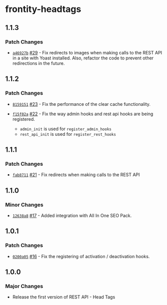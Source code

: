 # frontity-headtags

## 1.1.3

### Patch Changes

- [`a46927b`](https://github.com/frontity/wp-plugins/commit/a46927bbde468157e85fe247b72ad44895ccf50d) [#29](https://github.com/frontity/wp-plugins/pull/29) - Fix redirects to images when making calls to the REST API in a site with Yoast installed. Also, refactor the code to prevent other redirections in the future.

## 1.1.2

### Patch Changes

- [`8159151`](https://github.com/frontity/wp-plugins/commit/81591510a74fc053999e78ea9fd690d50f760bde) [#23](https://github.com/frontity/wp-plugins/pull/23) - Fix the performance of the clear cache functionality.

* [`f15f02a`](https://github.com/frontity/wp-plugins/commit/f15f02a2f0163547ab120b918455df1ff73eb2d7) [#22](https://github.com/frontity/wp-plugins/pull/22) - Fix the way admin hooks and rest api hooks are being registered.

  - `admin_init` is used for `register_admin_hooks`
  - `rest_api_init` is used for `register_rest_hooks`

## 1.1.1

### Patch Changes

- [`fab8711`](https://github.com/frontity/wp-plugins/commit/fab87113b088c8d37426bce58ad997a135a33c56) [#21](https://github.com/frontity/wp-plugins/pull/21) - Fix redirects when making calls to the REST API

## 1.1.0

### Minor Changes

- [`12638a8`](https://github.com/frontity/wp-plugins/commit/12638a86dab060a3ec5a948b83dd5ea912ae413f) [#17](https://github.com/frontity/wp-plugins/pull/17) - Added integration with All In One SEO Pack.

## 1.0.1

### Patch Changes

- [`0200a05`](https://github.com/frontity/wp-plugins/commit/0200a05ddb59d577d69eef54e7632e38a91b2eba) [#16](https://github.com/frontity/wp-plugins/pull/16) - Fix the registering of activation / deactivation hooks.

## 1.0.0

### Major Changes

- Release the first version of REST API - Head Tags
